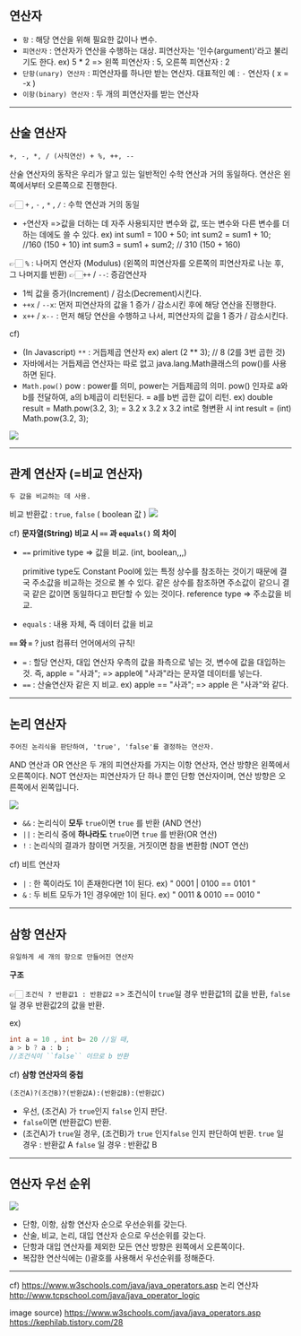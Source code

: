## 연산자

- ``항`` : 해당 연산을 위해 필요한 값이나 변수.
- ``피연산자`` : 연산자가 연산을 수행하는 대상. 피연산자는 '인수(argument)'라고 불리기도 한다.
	ex) 5 * 2 => 왼쪽 피연산자 : 5, 오른쪽 피연산자  : 2
- ``단항(unary) 연산자`` : 피연산자를 하나만 받는 연산자.
	대표적인 예 : ``-`` 연산자 ( x = -x )
- ``이항(binary) 연산자`` : 두 개의 피연산자를 받는 연산자

---
## 산술 연산자
	+, -, *, / (사칙연산) + %, ++, --
    
산술 연산자의 동작은 우리가 알고 있는 일반적인 수학 연산과 거의 동일하다.
연산은 왼쪽에서부터 오른쪽으로 진행한다.

👉🏻 ``+`` , ``-`` , ``*`` , ``/`` : 수학 연산과 거의 동일
- ``+``연산자 =>값을 더하는 데 자주 사용되지만 변수와 값, 또는 변수와 다른 변수를 더하는 데에도 쓸 수 있다.
	ex) int sum1 = 100 + 50;
    	int sum2 = sum1 + 10; //160 (150 + 10)
        int sum3 = sum1 + sum2; // 310 (150 + 160)

👉🏻 ``%`` : 나머지 연산자 (Modulus) 
	(왼쪽의 피연산자를 오른쪽의 피연산자로 나눈 후, 그 나머지를 반환)
👉🏻``++`` / ``--``: 증감연산자
- 1씩 값을 증가(Increment) / 감소(Decrement)시킨다.
- ``++x`` / ``--x``: 먼저 피연산자의 값을 1 증가 / 감소시킨 후에 해당 연산을 진행한다.
- ``x++`` / ``x--`` : 먼저 해당 연산을 수행하고 나서, 피연산자의 값을 1 증가 / 감소시킨다.
    

cf) 
- (In Javascript)
	``**`` : 거듭제곱 연산자 
    ex) alert (2 ** 3); // 8 (2를 3번 곱한 것)
- 자바에서는 거듭제곱 연산자는 따로 없고 java.lang.Math클래스의 pow()를 사용하면 된다.
- ``Math.pow()``
	pow : power를 의미, power는 거듭제곱의 의미.
    pow() 인자로 a와 b를 전달하여, a의 b제곱이 리턴된다.
    = a를 b번 곱한 값이 리턴.
    ex) double result = Math.pow(3.2, 3);
    	= 3.2 x 3.2 x 3.2
    int로 형변환 시
    int result = (int) Math.pow(3.2, 3);
    
![](https://velog.velcdn.com/images/bokimy/post/7ec1aaa8-bbab-4574-a705-ebbe42d072e2/image.png)

---
## 관계 연산자 (=비교 연산자)
	두 값을 비교하는 데 사용.

비교 반환값 : ``true``, ``false`` ( boolean 값 )
![](https://velog.velcdn.com/images/bokimy/post/55cd7fb6-5da7-4a61-8ef9-9ce780ca44ae/image.png)

cf)
**문자열(String) 비교 시 ``==`` 과 ``equals()`` 의 차이**
- ``==``
	primitive type => 값을 비교. (int, boolean,,,)
    
	primitive type도 Constant Pool에 있는 특정 상수를 참조하는 것이기 때문에 결국 주소값을 비교하는 것으로 볼 수 있다.
	같은 상수를 참조하면 주소값이 같으니 결국 같은 값이면 동일하다고 판단할 수 있는 것이다.
    reference type => 주소값을 비교.
- ``equals`` : 내용 자체, 즉 데이터 값을 비교


**``==`` 와 ``=``** ? 
just 컴퓨터 언어에서의 규칙!

- ``=`` : 할당 연산자, 대입 연산자
	우측의 값을 좌측으로 넣는 것, 변수에 값을 대입하는 것.
    즉, apple = "사과";  => apple에 "사과"라는 문자열 데이터를 넣는다.
- ``==`` : 산술연산자
	같은 지 비교.
    ex) apple == "사과"; => apple 은 "사과"와 같다.

---
## 논리 연산자
	주어진 논리식을 판단하여, 'true', 'false'를 결정하는 연산자.
    
AND 연산과 OR 연산은 두 개의 피연산자를 가지는 이항 연산자, 연산 방향은 왼쪽에서 오른쪽이다.
NOT 연산자는 피연산자가 단 하나 뿐인 단항 연산자이며, 연산 방향은 오른쪽에서 왼쪽입니다.
    
![](https://velog.velcdn.com/images/bokimy/post/04a6ed78-0b04-41fa-b1ea-2318a55a209e/image.png)

- ``&&`` : 논리식이 **모두** ``true``이면 ``true`` 를 반환 (AND 연산)
- ``||`` : 논리식 중에 **하나라도** ``true``이면 ``true`` 를 반환(OR 연산)
- ``!`` : 논리식의 결과가 참이면 거짓을, 거짓이면 참을 변환함 (NOT 연산)

cf)
비트 연산자
- ``|`` : 한 쪽이라도 1이 존재한다면 1이 된다.
	ex) " 0001 | 0100 == 0101 "
- ``&`` : 두 비트 모두가 1인 경우에만 1이 된다.
	ex) " 0011 & 0010 == 0010 "

---
## 삼항 연산자
	유일하게 세 개의 항으로 만들어진 연산자
    
**구조**    

👉🏻 ``조건식 ? 반환값1 : 반환값2``
=> 조건식이 ``true``일 경우 반환값1의 값을 반환, ``false``일 경우 반환값2의 값을 반환.

ex)

```java
int a = 10 , int b= 20 //일 때,
a > b ? a : b ; 
//조건식이 ``false`` 이므로 b 반환
```

cf)
**삼항 연산자의 중첩**

``(조건A)?(조건B)?(반환값A):(반환값B):(반환값C)``

- 우선, (조건A) 가 ``true``인지 ``false`` 인지 판단.
- ``false``이면 (반환값C) 반환.
- (조건A)가 ``true``일 경우, (조건B)가 ``true`` 인지``false`` 인지 판단하여 반환.
	``true`` 일 경우 : 반환값 A
    ``false`` 일 경우 : 반환값 B
    


---
## 연산자 우선 순위

![](https://velog.velcdn.com/images/bokimy/post/cee7cbb2-9d21-4c1d-b59c-4a29aff75f38/image.png)

- 단항, 이항, 삼항 연산자 순으로 우선순위를 갖는다.
- 산술, 비교, 논리, 대입 연산자 순으로 우선순위를 갖는다.
- 단항과 대입 연산자를 제외한 모든 연산 방향은 왼쪽에서 오른쪽이다.
- 복잡한 연산식에는 ()괄호를 사용해서 우선순위를 정해준다.

---
cf)
https://www.w3schools.com/java/java_operators.asp
논리 연산자
http://www.tcpschool.com/java/java_operator_logic

image source)
https://www.w3schools.com/java/java_operators.asp
https://kephilab.tistory.com/28

